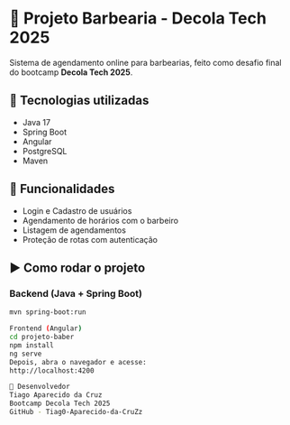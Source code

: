 # 💈 Projeto Barbearia - Decola Tech 2025

Sistema de agendamento online para barbearias, feito como desafio final do bootcamp **Decola Tech 2025**.

## 🚀 Tecnologias utilizadas

- Java 17  
- Spring Boot  
- Angular  
- PostgreSQL  
- Maven  

## 🔧 Funcionalidades

- Login e Cadastro de usuários  
- Agendamento de horários com o barbeiro  
- Listagem de agendamentos  
- Proteção de rotas com autenticação  

## ▶️ Como rodar o projeto

### Backend (Java + Spring Boot)

```bash
mvn spring-boot:run

Frontend (Angular)
cd projeto-baber
npm install
ng serve
Depois, abra o navegador e acesse:
http://localhost:4200

👤 Desenvolvedor
Tiago Aparecido da Cruz
Bootcamp Decola Tech 2025
GitHub - Tiag0-Aparecido-da-CruZz